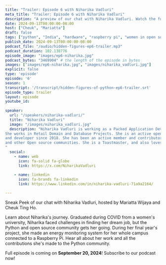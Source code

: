 ```yaml
---
title: "Trailer: Episode 6 with Niharika Vadluri"
meta_title: "Trailer: Episode 6 with Niharika Vadluri"
description: "A preview of our chat with Niharika Vadluri. Watch the full episode on September 20, 2024"
date: 2024-09-13T00:00:00-08:00
host: ["Cheuk", "Mariatta"]
draft: false
tags: ["python", "India", "hardware", "raspberry pi", "women in open source", "community", "mental health"]
publish_date: 2024-09-13T00:00:00-08:00
podcast_file: "/audio/hidden-figures-ep6-trailer.mp3"
podcast_duration: 102.138776
episode_image: "images/ep6-niharika.jpg"
podcast_bytes: "3469904" # the length of the episode in bytes
images: ["images/ep6-niharika.jpg", "images/niharika_vadluri.jpg"]
explicit: false 
type: 'episode'
episode: '6'
season: 1
transcript: '/transcript/hidden-figures-of-python-ep6-trailer.srt'
episode_type: trailer
layout: episode
youtube_id:
  
speaker:
  url: "/speakers/niharika-vadluri/"
  title: "Niharika Vadluri"
  image: "/images/niharika_vadluri.jpg"
  description: "Niharika Vadluri is working as a Packed Application Developer Analyst at Accenture India.
She works in Retail Domain and Database Projects. She is an active open source community contributor
and developer since 2018. She has been an active member and contributor in The PSF, Hackster.io, FOSSASIA
and other Open source communities. She is a Toastmaster, and also loves singing.
"
  social:
    - name: web
      icon: fa-solid fa-globe
      link: https://x.com/NiharikaVadluri
      
    - name: linkedin
      icon: fa-brands fa-linkedin
      link: https://www.linkedin.com/in/niharika-vadluri-71a9a2164/

---
```


Sneak Peek of our chat with Niharika Vadluri, hosted by Mariatta Wijaya and Cheuk Ting Ho.

Learn about Niharika's journey. Graduated during COVID from a women's university,
Niharika faced challenges
in finding her dream job, but the Python and open source community gets her going.
During her final year's project, she made an energy monitoring system for her whole campus connected to
a Raspberry Pi. Hear all about her work and all the contributions she's made to the Python community.

Full episode is coming on **September 20, 2024**! Subscribe to our podcast now!
